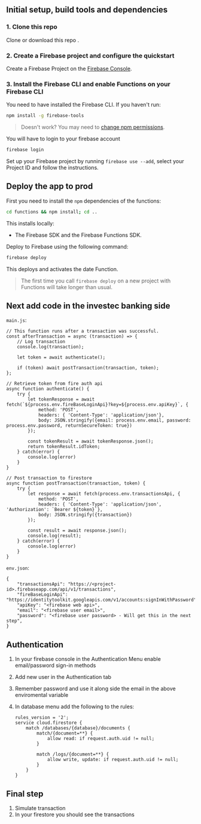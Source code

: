 ## Initial setup, build tools and dependencies

### 1. Clone this repo

Clone or download this repo .


### 2. Create a Firebase project and configure the quickstart

Create a Firebase Project on the [Firebase Console](https://console.firebase.google.com).


### 3. Install the Firebase CLI and enable Functions on your Firebase CLI

You need to have installed the Firebase CLI. If you haven't run:

```bash
npm install -g firebase-tools
```

> Doesn't work? You may need to [change npm permissions](https://docs.npmjs.com/getting-started/fixing-npm-permissions).

You will have to login to your firebase account
```bash
firebase login
```

Set up your Firebase project by running `firebase use --add`, select your Project ID and follow the instructions.

## Deploy the app to prod

First you need to install the `npm` dependencies of the functions:

```bash
cd functions && npm install; cd ..
```

This installs locally:
 - The Firebase SDK and the Firebase Functions SDK.

Deploy to Firebase using the following command:

```bash
firebase deploy
```

This deploys and activates the date Function.

> The first time you call `firebase deploy` on a new project with Functions will take longer than usual.

## Next add code in the investec banking side

`main.js`:

```
// This function runs after a transaction was successful.
const afterTransaction = async (transaction) => {
    // Log transaction
    console.log(transaction);

    let token = await authenticate();

    if (token) await postTransaction(transaction, token);
};

// Retrieve token from fire auth api
async function authenticate() {
    try {
        let tokenResponse = await fetch(`${process.env.fireBaseLoginApi}?key=${process.env.apiKey}`, {
            method: 'POST',
            headers: { 'Content-Type': 'application/json'},
            body: JSON.stringify({email: process.env.email, password: process.env.password, returnSecureToken: true})
        });

        const tokenResult = await tokenResponse.json();
        return tokenResult.idToken;
    } catch(error) {
        console.log(error)
    }
}

// Post transaction to firestore
async function postTransaction(transaction, token) {
    try {
        let response = await fetch(process.env.transactionsApi, {
            method: 'POST',
            headers: { 'Content-Type': 'application/json', 'Authorization': `Bearer ${token}`},
            body: JSON.stringify({transaction})
        });

        const result = await response.json();
        console.log(result);
    } catch(error) {
        console.log(error)
    }
}
```

`env.json`:

```
{
    "transactionsApi": "https://<project-id>.firebaseapp.com/api/v1/transactions",
    "fireBaseLoginApi": "https://identitytoolkit.googleapis.com/v1/accounts:signInWithPassword",
    "apiKey": "<firebase web api>",
    "email": "<firebase user email>",
    "password": "<firebase user password> - Will get this in the next step",
}
```

## Authentication

1) In your firebase console in the Authentication Menu enable email/password sign-in methods
2) Add new user in the Authentication tab
3) Remember password and use it along side the email in the above enviromental variable
4) In database menu add the following to the rules:

    ```
    rules_version = '2';
    service cloud.firestore {
        match /databases/{database}/documents {
            match/{document=**} {
                allow read: if request.auth.uid != null;
            }
            
            match /logs/{document=**} {
                allow write, update: if request.auth.uid != null;
            }
        }
    }
    ```

## Final step

1) Simulate transaction
2) In your firestore you should see the transactions